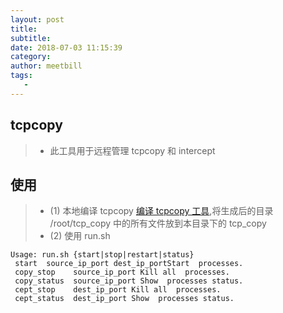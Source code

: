 ```yaml
---
layout: post
title:
subtitle:
date: 2018-07-03 11:15:39
category:
author: meetbill
tags:
   -
---
```


## tcpcopy

> * 此工具用于远程管理 tcpcopy 和 intercept 

## 使用

> * (1) 本地编译 tcpcopy [编译 tcpcopy 工具](https://github.com/meetbill/shell_menu),将生成后的目录 /root/tcp_copy 中的所有文件放到本目录下的 tcp_copy
> * (2) 使用 run.sh

```
Usage: run.sh {start|stop|restart|status}
 start  source_ip_port dest_ip_portStart  processes.
 copy_stop    source_ip_port Kill all  processes.
 copy_status  source_ip_port Show  processes status.
 cept_stop    dest_ip_port Kill all  processes.
 cept_status  dest_ip_port Show  processes status.
```
